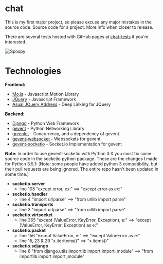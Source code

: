 # chat
This is my first major project, so please excuse any major mistakes in the source code. Source code for a project. More info when closer to release.

There are several tests hosted with GitHub pages at [chat-tests](https://github.com/LuckehPickle/chat-tests#chat-tests) if you're interested.

![Spoopy](http://i.imgur.com/hbEh3VV.png "Spoopy")

# Technologies
__Frontend:__
* [Mo.js](http://mojs.io/) - Javascript Motion Library
* [JQuery]() - Javascript Framework
* [Asual JQuery Address](http://www.asual.com/jquery/address/) - Deep Linking for JQuery

__Backend:__
* [Django](https://www.djangoproject.com/) - Python Web Framework
* [gevent](http://www.gevent.org/) - Python Networking Library
* [greenlet](https://pypi.python.org/pypi/greenlet) - Concurrency, and a dependency of gevent.
* [gevent-websocket](https://pypi.python.org/pypi/gevent-websocket/) - Websockets for gevent
* [gevent-socketio](https://github.com/abourget/gevent-socketio) - Socket.io Implementation for gevent

__Note:__ In order to use gevent-socketio with Python 3.X you must fix some source code in the socketio python package. These are the changes I made for Python 3.5.1: (Note: some people have added python 3 compatibility, but their pull requests are being ignored. The entire repo hasn't been updated in some time.)
* __socketio.server__ 
  * line 108 "except error, ex:" ==> "except error as ex:"
* __socketio.handler__ 
  * line 4 "import urlparse" ==> "from urllib import parse"
* __socketio.transports__ 
  * line 3 "import urlparse" ==> "from urllib import parse"
* __socketio.virtsocket__ 
  * line 365 "except (ValueError, KeyError, Exception), e:" ==> "except (ValueError, KeyError, Exception) as e:"
* __socketio.packet__ 
  * line 156 "except ValueError, e:" ==> "except ValueError as e:"
  * line 15, 23 & 29 "x.iteritems()" ==> "x.items()"
* __socketio.sdjango__
  * line 6 "from django.utils.importlib import import_module" ==> "from importlib import import_module" 
